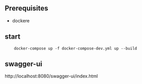 ## Prerequisites
* dockere

## start 
```agsl
    docker-compose up -f docker-compose-dev.yml up --build
```

## swagger-ui
http://localhost:8080/swagger-ui/index.html
